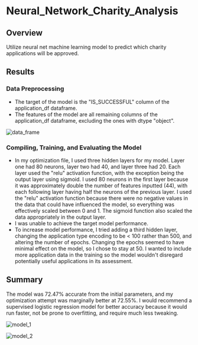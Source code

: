 # Neural_Network_Charity_Analysis

## Overview
Utilize neural net machine learning model to predict which charity applications will be approved.

## Results

### Data Preprocessing
- The target of the model is the "IS_SUCCESSFUL" column of the application_df dataframe. 
- The features of the model are all remaining columns of the application_df dataframe, excluding the ones with dtype "object".

![data_frame](/Images/data_frame.png)

### Compiling, Training, and Evaluating the Model
- In my optimization file, I used three hidden layers for my model. Layer one had 80 neurons, layer two had 40, and layer three had 20. Each layer used the "relu" activation function, with the exception being the output layer using sigmoid. I used 80 neurons in the first layer because it was approximately double the number of features inputted (44), with each following layer having half the neurons of the previous layer. I used the "relu" activation function because there were no negative values in the data that could have influenced the model, so everything was effectively scaled between 0 and 1. The sigmoid function also scaled the data appropriately in the output layer.
- I was unable to achieve the target model performance.
- To increase model performance, I tried adding a third hidden layer, changing the application type encoding to be < 100 rather than 500, and altering the number of epochs. Changing the epochs seemed to have minimal effect on the model, so I chose to stay at 50. I wanted to include more application data in the training so the model wouldn't disregard potentially useful applications in its assessment. 

## Summary
The model was 72.47% accurate from the initial parameters, and my optimization attempt was marginally better at 72.55%. I would recommend a supervised logistic regression model for better accuracy because it would run faster, not be prone to overfitting, and require much less tweaking.

![model_1](/Images/model_1.png)

![model_2](/Images/model_2.png)